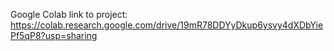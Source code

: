 Google Colab link to project: 
https://colab.research.google.com/drive/19mR78DDYyDkup6ysvy4dXDbYiePf5qP8?usp=sharing